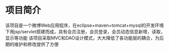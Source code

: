 # 项目简介
 该项目是一个微博Web应用程序，在eclipse+maven+tomcat+mysql的开发环境下用jsp/servlet搭建而成，具有会员注册，会员登录，会员动态信息新增，读取，显示等功能
 该项目采取MVC和DAO设计模式，大大降低了各功能层的耦合，为后期的维护和修改提供了方便
 

